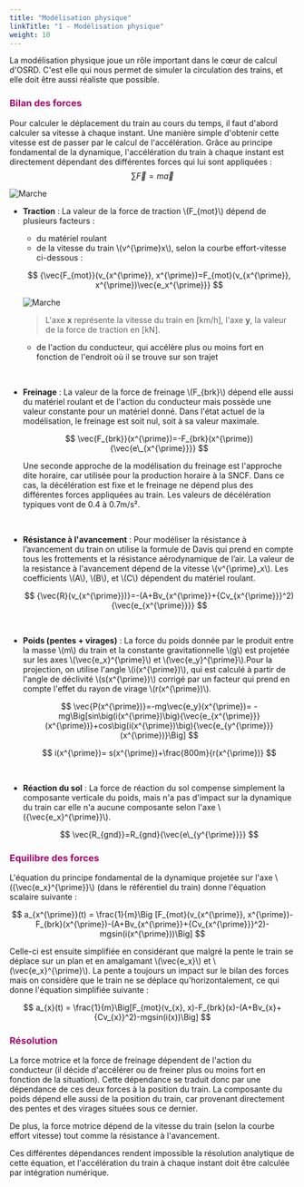 ```yaml
---
title: "Modélisation physique"
linkTitle: "1 - Modélisation physique"
weight: 10
---
```


<!-- script to auto-render KaTeX extension : $$...$$ for outline formula, \\(...\\) for inline formula -->
<link rel="stylesheet" href="https://cdn.jsdelivr.net/npm/katex@0.15.3/dist/katex.min.css" integrity="sha384-KiWOvVjnN8qwAZbuQyWDIbfCLFhLXNETzBQjA/92pIowpC0d2O3nppDGQVgwd2nB" crossorigin="anonymous">
<script defer src="https://cdn.jsdelivr.net/npm/katex@0.15.3/dist/katex.min.js" integrity="sha384-0fdwu/T/EQMsQlrHCCHoH10pkPLlKA1jL5dFyUOvB3lfeT2540/2g6YgSi2BL14p" crossorigin="anonymous"></script>
<script defer src="https://cdn.jsdelivr.net/npm/katex@0.15.3/dist/contrib/auto-render.min.js" integrity="sha384-+XBljXPPiv+OzfbB3cVmLHf4hdUFHlWNZN5spNQ7rmHTXpd7WvJum6fIACpNNfIR" crossorigin="anonymous"
    onload="renderMathInElement(document.body);"></script>
<script src="https://polyfill.io/v3/polyfill.min.js?features=es6"></script>
<script id="MathJax-script" async src="https://cdn.jsdelivr.net/npm/mathjax@3/es5/tex-mml-chtml.js"></script>

La modélisation physique joue un rôle important dans le cœur de calcul d'OSRD. C'est elle qui nous permet de simuler la circulation des trains, et elle doit être aussi réaliste que possible.

### <font color=#aa026d>Bilan des forces </font>

Pour calculer le déplacement du train au cours du temps, il faut d'abord calculer sa vitesse à chaque instant.
Une manière simple d'obtenir cette vitesse est de passer par le calcul de l'accélération.
Grâce au principe fondamental de la dynamique, l'accélération du train à chaque instant est directement dépendant
des différentes forces qui lui sont appliquées : $$ \sum \vec{F}=m\vec{a} $$

![Marche](../forces.png)

- **Traction** : La valeur de la force de traction \\(F\_{mot}\\) dépend de plusieurs facteurs :

  - du matériel roulant
  - de la vitesse du train \\(v^{\prime}x\\), selon la courbe effort-vitesse ci-dessous :

  $$ {\vec{F_{mot}}(v_{x^{\prime}}, x^{\prime})=F_{mot}(v_{x^{\prime}}, x^{\prime})\vec{e_x^{\prime}}} $$

  ![Marche](../effort-vitesse.png "Exemple de courbe effort-vitesse d'un train")

  > L'axe **x** représente la vitesse du train en [km/h], l'axe **y**, la valeur de la force de traction en [kN].

  - de l'action du conducteur, qui accélère plus ou moins fort en fonction de l'endroit où il se trouve sur son trajet

<br>

- **Freinage** : La valeur de la force de freinage \\(F\_{brk}\\) dépend elle aussi du matériel roulant et de l'action du conducteur mais possède une valeur constante pour un matériel donné. Dans l'état actuel de la modélisation, le freinage est soit nul, soit à sa valeur maximale.

    $$ \vec{F_{brk}}(x^{\prime})=-F_{brk}(x^{\prime}){\vec{e\_{x^{\prime}}}} $$

    Une seconde approche de la modélisation du freinage est l'approche dite horaire, car utilisée pour la production horaire à la SNCF. Dans ce cas, la décélération est fixe et le freinage ne dépend plus des différentes forces appliquées au train. Les valeurs de décélération typiques vont de 0.4 à 0.7m/s².

<br>

- **Résistance à l'avancement** : Pour modéliser la résistance à l’avancement du train on utilise la formule de Davis qui prend en compte tous les frottements et la résistance aérodynamique de l’air. La valeur de la resistance à l'avancement dépend de la vitesse \\(v^{\prime}\_x\\). Les coefficients \\(A\\), \\(B\\), et \\(C\\) dépendent du matériel roulant.

    $$ {\vec{R}(v_{x^{\prime}})}=-(A+Bv_{x^{\prime}}+{Cv_{x^{\prime}}}^2){\vec{e_{x^{\prime}}}} $$

<br>

- **Poids (pentes + virages)** : La force du poids donnée par le produit entre la masse \\(m\\) du train et la constante gravitationnelle \\(g\\) est projetée sur les axes \\(\vec{e_x}^{\prime}\\) et \\(\vec{e_y}^{\prime}\\).Pour la projection, on utilise l'angle \\(i(x^{\prime})\\), qui est calculé à partir de l'angle de déclivité \\(s(x^{\prime})\\) corrigé par un facteur qui prend en compte l'effet du rayon de virage \\(r(x^{\prime})\\).

    $$
    \vec{P(x^{\prime})}=-mg\vec{e_y}(x^{\prime})=
    -mg\Big[sin\big(i(x^{\prime})\big){\vec{e_{x^{\prime}}}(x^{\prime})}+cos\big(i(x^{\prime})\big){\vec{e_{y^{\prime}}}(x^{\prime})}\Big]
    $$

    $$ i(x^{\prime})= s(x^{\prime})+\frac{800m}{r(x^{\prime})} $$

<br>

- **Réaction du sol** : La force de réaction du sol compense simplement la composante verticale du poids, mais n'a pas d'impact sur la dynamique du train car elle n'a aucune composante selon l'axe \\({\vec{e_x}^{\prime}}\\).

    $$ \vec{R_{gnd}}=R_{gnd}{\vec{e\_{y^{\prime}}}} $$

### <font color=#aa026d>Equilibre des forces </font>

L'équation du principe fondamental de la dynamique projetée sur l'axe \\({\vec{e_x}^{\prime}}\\) (dans le référentiel du train) donne l'équation scalaire suivante :

$$
a_{x^{\prime}}(t) = \frac{1}{m}\Big
[F_{mot}(v_{x^{\prime}}, x^{\prime})-F_{brk}(x^{\prime})-(A+Bv_{x^{\prime}}+{Cv_{x^{\prime}}}^2)-mgsin(i(x^{\prime}))\Big]
$$

Celle-ci est ensuite simplifiée en considérant que malgré la pente le train se déplace sur un plan et en amalgamant
\\(\vec{e_x}\\) et \\(\vec{e_x}^{\prime}\\). La pente a toujours un impact sur le bilan des forces mais on considère que le train ne se déplace qu'horizontalement, ce qui donne l'équation simplifiée suivante :

$$ a_{x}(t) = \frac{1}{m}\Big[F_{mot}(v_{x}, x)-F_{brk}(x)-(A+Bv_{x}+{Cv_{x}}^2)-mgsin(i(x))\Big] $$

### <font color=#aa026d>Résolution </font>

La force motrice et la force de freinage dépendent de l'action du conducteur (il décide d'accélérer ou de freiner plus ou moins fort en fonction de la situation). Cette dépendance se traduit donc par une dépendance de ces deux forces à la position du train. La composante du poids dépend elle aussi de la position du train, car provenant directement des pentes et des virages situées sous ce dernier.

De plus, la force motrice dépend de la vitesse du train (selon la courbe effort vitesse) tout comme la résistance à
l'avancement.

Ces différentes dépendances rendent impossible la résolution analytique de cette équation, et l'accélération du train à chaque instant doit être calculée par intégration numérique.
